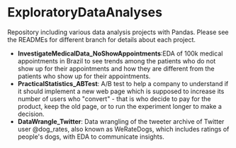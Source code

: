 # ExploratoryDataAnalyses

Repository including various data analysis projects with Pandas. Please see the READMEs for different branch for details about each project. 

- **InvestigateMedicalData_NoShowAppointments**:EDA of 100k medical appointments in Brazil to see trends among the patients who do not show up for their appointments and how they are different from the patients who show up for their appointments.
- **PracticalStatistics_ABTest**: A/B test to help a company to understand if it should implement a new web page which is supposed to increase its number of users who "convert" - that is who decide to pay for the product, keep the old page, or to run the experiment longer to make a decision. 
- **DataWrangle_Twitter**: Data wrangling of the tweeter archive of Twitter user @dog_rates, also known as WeRateDogs, which includes ratings of people's dogs, with  EDA to communicate insights. 
